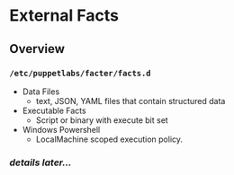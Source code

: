 <!SLIDE>
# External Facts
## Overview

### `/etc/puppetlabs/facter/facts.d`

* Data Files
    * text, JSON, YAML files that contain structured data
* Executable Facts
    * Script or binary with execute bit set
* Windows Powershell
    * LocalMachine scoped execution policy.

### *details later...*
